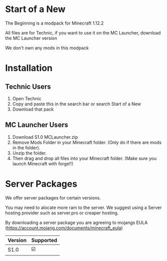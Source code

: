 # Start of a New

The Beginning is a modpack for Minecraft 1.12.2

All files are for Technic, if you want to use it on the MC Launcher, download the MC Launcher version

We don't own any mods in this modpack

# Installation

## Technic Users

1. Open Technic
2. Copy and paste this in the search bar
or search Start of a New
3. Download that pack

## MC Launcher Users

1. Download S1.0 MCLauncher.zip
2. Remove Mods Folder in your Minecraft folder. (Only do if there are mods in the folder).
3. Unzip the folder.
4. Then drag and drop all files into your Minecraft folder. (Make sure you launch Minecraft with forge!!)

# Server Packages

We offer server packages for certain versions.

You may need to alocate more ram to the server. We suggest using a Server hosting provider such as server.pro or creaper hosting.

By downloading a server package you are agreeing to mojangs EULA (https://account.mojang.com/documents/minecraft_eula)

| Version | Supported               |
| ------- | ----------------------- |
| S1.0    | :ballot_box_with_check: |
